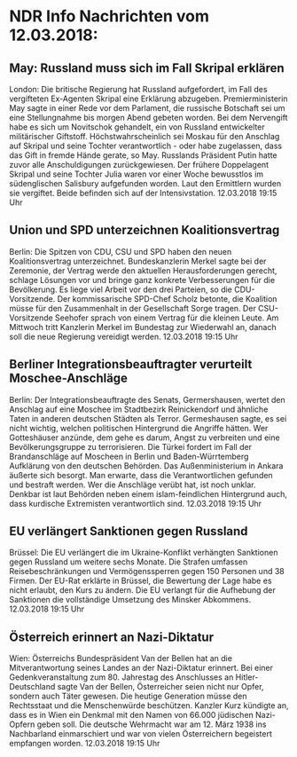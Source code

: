 # NDR Info Nachrichten vom 12.03.2018:


## May: Russland muss sich im Fall Skripal erklären
London: Die britische Regierung hat Russland aufgefordert, im Fall des vergifteten Ex-Agenten Skripal eine Erklärung abzugeben. Premierministerin May sagte in einer Rede vor dem Parlament, die russische Botschaft sei um eine Stellungnahme bis morgen Abend gebeten worden. Bei dem Nervengift habe es sich um Novitschok gehandelt, ein von Russland entwickelter militärischer Giftstoff. Höchstwahrscheinlich sei Moskau für den Anschlag auf Skripal und seine Tochter verantwortlich - oder habe zugelassen, dass das Gift in fremde Hände gerate, so May. Russlands Präsident Putin hatte zuvor alle Anschuldigungen zurückgewiesen. Der frühere Doppelagent Skripal und seine Tochter Julia waren vor einer Woche bewusstlos im südenglischen Salisbury aufgefunden worden. Laut den Ermittlern wurden sie vergiftet. Beide befinden sich auf der Intensivstation. 12.03.2018 19:15 Uhr 

## Union und SPD unterzeichnen Koalitionsvertrag
Berlin:	Die Spitzen von CDU, CSU und SPD haben den neuen Koalitionsvertrag unterzeichnet. Bundeskanzlerin Merkel sagte bei der Zeremonie, der Vertrag werde den aktuellen Herausforderungen gerecht, schlage Lösungen vor und bringe ganz konkrete Verbesserungen für die Bevölkerung. Es liege viel Arbeit vor den drei Parteien, so die CDU-Vorsitzende. Der kommissarische SPD-Chef Scholz betonte, die Koalition müsse für den Zusammenhalt in der Gesellschaft Sorge tragen. Der CSU-Vorsitzende Seehofer sprach von einem Vertrag für die kleinen Leute. Am Mittwoch tritt Kanzlerin Merkel im Bundestag zur Wiederwahl an, danach soll die neue Regierung vereidigt werden. 12.03.2018 19:15 Uhr 

## Berliner Integrationsbeauftragter verurteilt Moschee-Anschläge
Berlin: Der Integrationsbeauftragte des Senats, Germershausen, wertet den Anschlag auf eine Moschee im Stadtbezirk Reinickendorf und ähnliche Taten in anderen deutschen Städten als Terror. Germeshausen sagte, es sei nicht wichtig, welchen politischen Hintergrund die Angriffe hätten. Wer Gotteshäuser anzünde, dem gehe es darum, Angst zu verbreiten und eine Bevölkerungsgruppe zu terrorisieren. Die Türkei fordert im Fall der Brandanschläge auf Moscheen in Berlin und Baden-Würrtemberg Aufklärung von den deutschen Behörden. Das Außenministerium in Ankara äußerte sich besorgt. Man erwarte, dass die Verantwortlichen gefunden und bestraft werden. Wer die Anschläge verübt hat, ist noch unklar. Denkbar ist laut Behörden neben einem islam-feindlichen Hintergrund auch, dass kurdische Extremisten verantwortlich sind. 12.03.2018 19:15 Uhr 

## EU verlängert Sanktionen gegen Russland
Brüssel:         Die EU verlängert die im Ukraine-Konflikt verhängten Sanktionen gegen Russland um weitere sechs Monate. Die Strafen umfassen Reisebeschränkungen und Vermögenssperren gegen 150 Personen und 38 Firmen. Der EU-Rat erklärte in Brüssel, die Bewertung der Lage habe es nicht erlaubt, den Kurs zu ändern. Die EU verlangt für die Aufhebung der Sanktionen die vollständige Umsetzung des Minsker Abkommens. 12.03.2018 19:15 Uhr 

## Österreich erinnert an Nazi-Diktatur
Wien:         Österreichs Bundespräsident Van der Bellen hat an die Mitverantwortung seines Landes an der Nazi-Diktatur erinnert. Bei einer Gedenkveranstaltung zum 80. Jahrestag des Anschlusses an Hitler-Deutschland sagte Van der Bellen, Österreicher seien nicht nur Opfer, sondern auch Täter gewesen. Die heutige Generation müsse den Rechtsstaat und die Menschenwürde beschützen. Kanzler Kurz kündigte an, dass es in Wien ein Denkmal mit den Namen von 66.000 jüdischen Nazi-Opfern geben soll. Die deutsche Wehrmacht war am 12. März 1938 ins Nachbarland einmarschiert und war von vielen Österreichern begeistert empfangen worden. 12.03.2018 19:15 Uhr 
